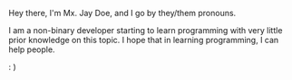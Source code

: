 Hey there, I'm Mx. Jay Doe, and I go by they/them pronouns.

I am a non-binary developer starting to learn programming with very little prior knowledge on this topic. I hope that in learning programming, I can help people.

: )

<!---
MxJayDoe/MxJayDoe is a ✨ special ✨ repository because its `README.md` (this file) appears on your GitHub profile.
You can click the Preview link to take a look at your changes.
--->
